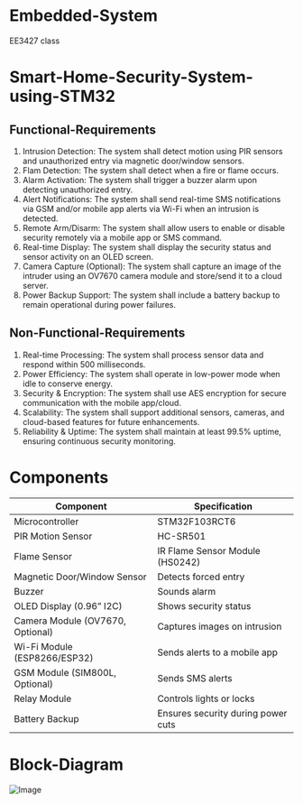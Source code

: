 # Embedded-System
EE3427 class
# Smart-Home-Security-System-using-STM32
## Functional-Requirements
1.  Intrusion Detection: The system shall detect motion using PIR sensors and unauthorized entry via magnetic door/window sensors.
2.	Flam Detection: The system shall detect when a fire or flame occurs.
3.	Alarm Activation: The system shall trigger a buzzer alarm upon detecting unauthorized entry.
4.	Alert Notifications: The system shall send real-time SMS notifications via GSM and/or mobile app alerts via Wi-Fi when an intrusion is detected.
5.	Remote Arm/Disarm: The system shall allow users to enable or disable security remotely via a mobile app or SMS command.
6.	Real-time Display: The system shall display the security status and sensor activity on an OLED screen.
7.	Camera Capture (Optional): The system shall capture an image of the intruder using an OV7670 camera module and store/send it to a cloud server.
8.	Power Backup Support: The system shall include a battery backup to remain operational during power failures.
## Non-Functional-Requirements
1.	Real-time Processing: The system shall process sensor data and respond within 500 milliseconds.
2.	Power Efficiency: The system shall operate in low-power mode when idle to conserve energy.
3.	Security & Encryption: The system shall use AES encryption for secure communication with the mobile app/cloud.
4.	Scalability: The system shall support additional sensors, cameras, and cloud-based features for future enhancements.
5.	Reliability & Uptime: The system shall maintain at least 99.5% uptime, ensuring continuous security monitoring.
# Components
| **Component** | **Specification** |
| --- | --- |
| Microcontroller | STM32F103RCT6 |
| PIR Motion Sensor | HC-SR501 |
| Flame Sensor | IR Flame Sensor Module (HS0242) |
| Magnetic Door/Window Sensor | Detects forced entry |
| Buzzer | Sounds alarm |
| OLED Display (0.96” I2C) | Shows security status |
| Camera Module (OV7670, Optional) | Captures images on intrusion |
| Wi-Fi Module (ESP8266/ESP32) | Sends alerts to a mobile app |
| GSM Module (SIM800L, Optional) | Sends SMS alerts |
| Relay Module | Controls lights or locks |
| Battery Backup | Ensures security during power cuts |
# Block-Diagram
![Image](https://github.com/user-attachments/assets/5dde3028-7999-4c93-9234-fc501d587500)
